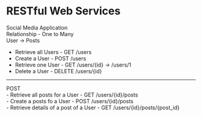 # RESTful  Web Services
Social Media Application
<br>
Relationship - One to Many
<br>
User -> Posts
- Retrieve all Users - GET /users
- Create a User - POST /users
- Retrieve one User - GET /users/{id} -> /users/1
- Delete a User - DELETE /users/{id}
<hr>
POST  
<br>
- Retrieve all posts for a User - GET /users/{id}/posts
<br>
- Create a posts fo a User - POST /users/{id}/posts
<br>
- Retrieve details of a post of a User - GET /users/{id}/posts/{post_id}